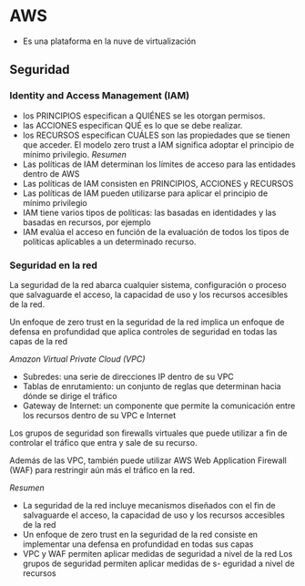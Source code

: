 # AWS

- Es una plataforma en la nuve de virtualización

## Seguridad

### Identity and Access Management (IAM)

- los PRINCIPIOS especifican a QUIÉNES se les otorgan permisos.
- las ACCIONES especifican QUÉ es lo que se debe realizar.
- los RECURSOS especifican CUÁLES son las propiedades que se tienen que acceder.
El modelo zero trust a IAM significa adoptar el principio de mínimo privilegio. 
*Resumen*
- Las políticas de IAM determinan los límites de acceso para las entidades dentro de AWS
- Las políticas de IAM consisten en PRINCIPIOS, ACCIONES y RECURSOS
- Las políticas de IAM pueden utilizarse para aplicar el principio de mínimo privilegio
- IAM tiene varios tipos de políticas: las basadas en identidades y las basadas en recursos, por ejemplo
- IAM evalúa el acceso en función de la evaluación de todos los tipos de políticas aplicables a un determinado recurso.

### Seguridad en la red

La seguridad de la red abarca cualquier sistema, configuración o proceso que salvaguarde el acceso, la capacidad de uso y los recursos accesibles de la red.

Un enfoque de zero trust en la seguridad de la red implica un enfoque de defensa en profundidad que aplica controles de seguridad en todas las capas de la red

*Amazon Virtual Private Cloud (VPC)*
- Subredes: una serie de direcciones IP dentro de su VPC
- Tablas de enrutamiento: un conjunto de reglas que determinan hacia dónde se dirige el tráfico
- Gateway de Internet: un componente que permite la comunicación entre los recursos dentro de su VPC e Internet

Los grupos de seguridad son firewalls virtuales que puede utilizar a fin de controlar el tráfico que entra y sale de su recurso.

Además de las VPC, también puede utilizar AWS Web Application Firewall (WAF) para restringir aún más el tráfico en la red.

*Resumen*
- La seguridad de la red incluye mecanismos diseñados con el fin de salvaguarde el acceso, la capacidad de uso y los recursos accesibles de la red
- Un enfoque de zero trust en la seguridad de la red consiste en implementar una defensa en profundidad en todas sus capas
- VPC y WAF permiten aplicar medidas de seguridad a nivel de la red
Los grupos de seguridad permiten aplicar medidas de s- eguridad a nivel de recursos


